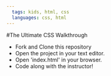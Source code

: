 ```yaml
---
  tags: kids, html, css
  languages: css, html
---
```



#The Ultimate CSS Walkthrough
+ Fork and Clone this repository
+ Open the project in your text editor.
+ Open 'index.html' in your browser.
+ Code along with the instructor!
